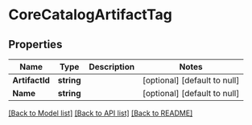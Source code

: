 # CoreCatalogArtifactTag

## Properties
Name | Type | Description | Notes
------------ | ------------- | ------------- | -------------
**ArtifactId** | **string** |  | [optional] [default to null]
**Name** | **string** |  | [optional] [default to null]

[[Back to Model list]](../README.md#documentation-for-models) [[Back to API list]](../README.md#documentation-for-api-endpoints) [[Back to README]](../README.md)


